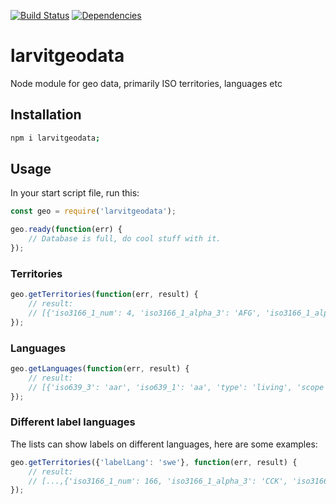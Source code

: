 [![Build Status](https://travis-ci.org/larvit/larvitgeodata.svg?branch=master)](https://travis-ci.org/larvit/larvitgeodata) [![Dependencies](https://david-dm.org/larvit/larvitgeodata.svg)](https://david-dm.org/larvit/larvitgeodata.svg)

# larvitgeodata
Node module for geo data, primarily ISO territories, languages etc

## Installation

```bash
npm i larvitgeodata;
```

## Usage

In your start script file, run this:

```javascript
const geo = require('larvitgeodata');

geo.ready(function(err) {
	// Database is full, do cool stuff with it.
});
```

### Territories

```javascript
geo.getTerritories(function(err, result) {
	// result:
	// [{'iso3166_1_num': 4, 'iso3166_1_alpha_3': 'AFG', 'iso3166_1_alpha_2': 'AF', 'label': 'Afghanistan'},...]
});
```

### Languages

```javascript
geo.getLanguages(function(err, result) {
	// result:
	// [{'iso639_3': 'aar', 'iso639_1': 'aa', 'type': 'living', 'scope': 'individual', 'label': 'Afar'},...]
});
```

### Different label languages

The lists can show labels on different languages, here are some examples:

```javascript
geo.getTerritories({'labelLang': 'swe'}, function(err, result) {
	// result:
	// [...,{'iso3166_1_num': 166, 'iso3166_1_alpha_3': 'CCK', 'iso3166_1_alpha_2': 'CC', 'label': 'Kokosöarna'},...]
});
```